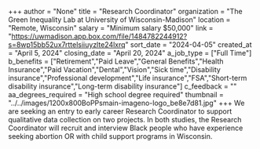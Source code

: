 +++
author = "None"
title = "Research Coordinator"
organization = "The Green Inequality Lab at University of Wisconsin-Madison"
location = "Remote, Wisconsin"
salary = "Minimum salary $50,000"
link = "https://uwmadison.app.box.com/file/1484782244912?s=8wp15bb52ux7rttelsiiuyzlte24lxrq"
sort_date = "2024-04-05"
created_at = "April 5, 2024"
closing_date = "April 20, 2024"
a_job_type = ["Full Time"]
b_benefits = ["Retirement","Paid Leave","General Benefits","Health Insurance","Paid Vacation","Dental","Vision","Sick time","Disability insurance","Professional development","Life insurance","FSA","Short-term disability insurance","Long-term disability insurance"]
c_feedback = ""
aa_degrees_required = "High school degree required"
thumbnail = "../../images/1200x800BoPPsmain-imageno-logo_be8e7d81.jpg"
+++
We are seeking an entry to early career Research Coordinator to support qualitative data collection on two projects. In both studies, the Research Coordinator will recruit and interview Black people who have experience seeking abortion OR with child support programs in Wisconsin. 